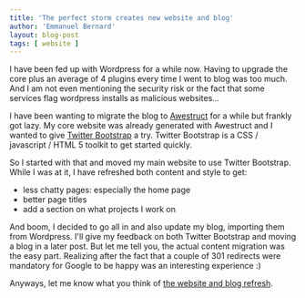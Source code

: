 ```yaml
---
title: 'The perfect storm creates new website and blog'
author: 'Emmanuel Bernard'
layout: blog-post
tags: [ website ]
---
```

I have been fed up with Wordpress for a while now. Having to upgrade the core 
plus an average of 4 plugins every time I went to blog was too much. And I
am not even mentioning the security risk or the fact that some services
flag wordpress installs as malicious websites...
 
I have been wanting to migrate the blog to [Awestruct][awestruct] for a while
but frankly got lazy. My core website was already generated with Awestruct 
and I wanted to give [Twitter Bootstrap][bootstrap] a try. Twitter Bootstrap
is a CSS / javascript / HTML 5 toolkit to get started quickly.

So I started with that and moved my main website to use Twitter Bootstrap.
While I was at it, I have  refreshed both content and style to get:

- less chatty pages: especially the home page
- better page titles
- add a section on what projects I work on

And boom, I decided to go all in and also update my blog, importing them from
Wordpress. I'll give my feedback on both Twitter Bootstrap and moving a blog
in a later post. But let me tell you, the actual content migration was the 
easy part. Realizing after the fact that a couple of 301 redirects were
mandatory for Google to be happy was an interesting experience :)

Anyways, let me know what you think of [the website and blog refresh][website].

[awestruct]: http://awestruct.org
[bootstrap]: http://twitter.github.com/bootstrap/
[website]: http://emmanuelbernard.com
